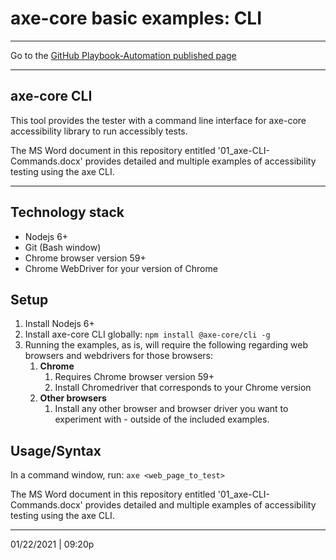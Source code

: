 # axe-core basic examples: CLI

<hr>

Go to the [GitHub Playbook-Automation published page](https://section508coordinators.github.io/Dev-Automation/)

<hr>

## axe-core CLI

This tool provides the tester with a command line interface for axe-core accessibility library to run accessibly tests.

The MS Word document in this repository entitled '01_axe-CLI-Commands.docx' provides detailed and multiple examples of accessibility testing using the axe CLI.

<hr>

## Technology stack

- Nodejs 6+
- Git (Bash window)
- Chrome browser version 59+
- Chrome WebDriver for your version of Chrome

## Setup

1. Install Nodejs 6+
2. Install axe-core CLI globally: `npm install @axe-core/cli -g`
3. Running the examples, as is, will require the following regarding web browsers and webdrivers for those browsers:
   1. **Chrome**
      1. Requires Chrome browser version 59+
      2. Install Chromedriver that corresponds to your Chrome version
   2. **Other browsers**
      1. Install any other browser and browser driver you want to experiment with - outside of the included  examples.

## Usage/Syntax

In a command window, run: `axe <web_page_to_test>`

The MS Word document in this repository entitled '01_axe-CLI-Commands.docx' provides detailed and multiple examples of accessibility testing using the axe CLI.

<hr>

01/22/2021 | 09:20p
